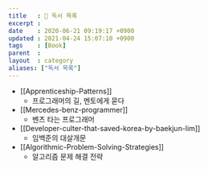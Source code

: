 ```yaml
---
title   : 📖 독서 목록
excerpt : 
date    : 2020-06-21 09:19:17 +0900
updated : 2021-04-24 15:07:10 +0900
tags    : [Book]
parent  : 
layout  : category
aliases: ["독서 목록"]
---
```


- [[Apprenticeship-Patterns]] 
  - 프로그래머의 길, 멘토에게 묻다
- [[Mercedes-benz-programmer]]
  - 벤츠 타는 프로그래머
- [[Developer-culter-that-saved-korea-by-baekjun-lim]]
  - 임백준의 대살개문
- [[Algorithmic-Problem-Solving-Strategies]]
  - 알고리즘 문제 해결 전략 